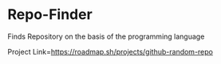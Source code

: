 # Repo-Finder
Finds Repository on the basis of the programming language 

Project Link=https://roadmap.sh/projects/github-random-repo


